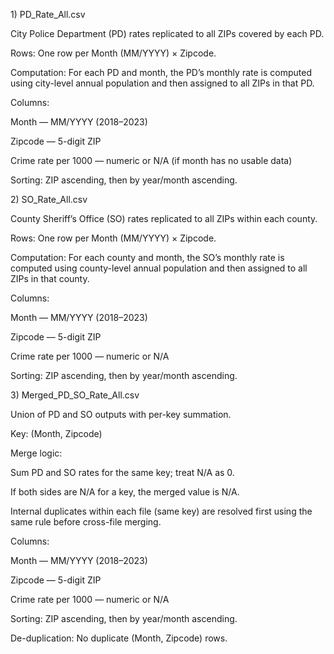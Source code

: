 1\) PD\_Rate\_All.csv



City Police Department (PD) rates replicated to all ZIPs covered by each PD.



Rows: One row per Month (MM/YYYY) × Zipcode.



Computation: For each PD and month, the PD’s monthly rate is computed using city-level annual population and then assigned to all ZIPs in that PD.



Columns:



Month — MM/YYYY (2018–2023)



Zipcode — 5-digit ZIP



Crime rate per 1000 — numeric or N/A (if month has no usable data)



Sorting: ZIP ascending, then by year/month ascending.



2\) SO\_Rate\_All.csv



County Sheriff’s Office (SO) rates replicated to all ZIPs within each county.



Rows: One row per Month (MM/YYYY) × Zipcode.



Computation: For each county and month, the SO’s monthly rate is computed using county-level annual population and then assigned to all ZIPs in that county.



Columns:



Month — MM/YYYY (2018–2023)



Zipcode — 5-digit ZIP



Crime rate per 1000 — numeric or N/A



Sorting: ZIP ascending, then by year/month ascending.



3\) Merged\_PD\_SO\_Rate\_All.csv



Union of PD and SO outputs with per-key summation.



Key: (Month, Zipcode)



Merge logic:



Sum PD and SO rates for the same key; treat N/A as 0.



If both sides are N/A for a key, the merged value is N/A.



Internal duplicates within each file (same key) are resolved first using the same rule before cross-file merging.



Columns:



Month — MM/YYYY (2018–2023)



Zipcode — 5-digit ZIP



Crime rate per 1000 — numeric or N/A



Sorting: ZIP ascending, then by year/month ascending.



De-duplication: No duplicate (Month, Zipcode) rows.

